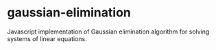 gaussian-elimination
====================

Javascript implementation of Gaussian elimination algorithm for solving systems of linear equations.
